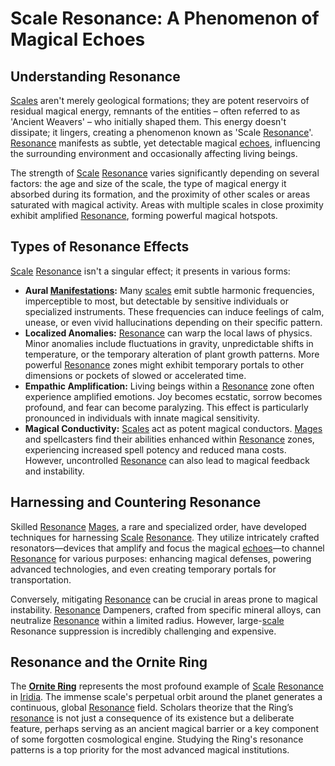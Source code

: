 # Scale Resonance: A Phenomenon of Magical Echoes

## Understanding Resonance

[Scales](/geography/landmark/scale.md) aren't merely geological formations; they are potent reservoirs of residual magical energy, remnants of the entities – often referred to as 'Ancient Weavers' – who initially shaped them. This energy doesn't dissipate; it lingers, creating a phenomenon known as 'Scale [Resonance](/raw/20250501/resonance/resonance.md)'. [Resonance](/raw/20250504/cataclysm/resonance.md) manifests as subtle, yet detectable magical [echoes](/raw/20250501/soul/echoes.md), influencing the surrounding environment and occasionally affecting living beings.

The strength of [Scale](/geography/landmark/scale.md) [Resonance](/raw/20250501/resonance/resonance.md) varies significantly depending on several factors: the age and size of the scale, the type of magical energy it absorbed during its formation, and the proximity of other scales or areas saturated with magical activity. Areas with multiple scales in close proximity exhibit amplified [Resonance](/raw/20250504/cataclysm/resonance.md), forming powerful magical hotspots.

## Types of Resonance Effects

[Scale](/geography/landmark/scale.md) [Resonance](/raw/20250501/resonance/resonance.md) isn't a singular effect; it presents in various forms:

*   **Aural [Manifestations](/structure/chronological/event/manifestation.md):**  Many [scales](/geography/landmark/scale.md) emit subtle harmonic frequencies, imperceptible to most, but detectable by sensitive individuals or specialized instruments. These frequencies can induce feelings of calm, unease, or even vivid hallucinations depending on their specific pattern.
*   **Localized Anomalies:** [Resonance](/raw/20250501/resonance/resonance.md) can warp the local laws of physics. Minor anomalies include fluctuations in gravity, unpredictable shifts in temperature, or the temporary alteration of plant growth patterns. More powerful [Resonance](/raw/20250504/cataclysm/resonance.md) zones might exhibit temporary portals to other dimensions or pockets of slowed or accelerated time.
*   **Empathic Amplification:** Living beings within a [Resonance](/raw/20250501/resonance/resonance.md) zone often experience amplified emotions. Joy becomes ecstatic, sorrow becomes profound, and fear can become paralyzing. This effect is particularly pronounced in individuals with innate magical sensitivity.
*   **Magical Conductivity:**  [Scales](/geography/landmark/scale.md) act as potent magical conductors. [Mages](/raw/20250504/mage/mages.md) and spellcasters find their abilities enhanced within [Resonance](/raw/20250501/resonance/resonance.md) zones, experiencing increased spell potency and reduced mana costs. However, uncontrolled [Resonance](/raw/20250504/cataclysm/resonance.md) can also lead to magical feedback and instability.

## Harnessing and Countering Resonance

Skilled [Resonance](/raw/20250501/resonance/resonance.md) [Mages](/raw/20250504/mage/mages.md), a rare and specialized order, have developed techniques for harnessing [Scale](/geography/landmark/scale.md) [Resonance](/raw/20250504/cataclysm/resonance.md). They utilize intricately crafted resonators—devices that amplify and focus the magical [echoes](/raw/20250501/soul/echoes.md)—to channel [Resonance](/structure/mechanic/resonance.md) for various purposes: enhancing magical defenses, powering advanced technologies, and even creating temporary portals for transportation. 

Conversely, mitigating [Resonance](/raw/20250501/resonance/resonance.md) can be crucial in areas prone to magical instability. [Resonance](/raw/20250504/cataclysm/resonance.md) Dampeners, crafted from specific mineral alloys, can neutralize [Resonance](/structure/mechanic/resonance.md) within a limited radius. However, large-[scale](/geography/landmark/scale.md) Resonance suppression is incredibly challenging and expensive.

## Resonance and the Ornite Ring

The **[Ornite Ring](/geography/scale/ornite-ring.md)** represents the most profound example of [Scale](/geography/landmark/scale.md) [Resonance](/raw/20250501/resonance/resonance.md) in [Iridia](/geography/world/iridia.md). The immense scale's perpetual orbit around the planet generates a continuous, global [Resonance](/raw/20250504/cataclysm/resonance.md) field.  Scholars theorize that the Ring’s [resonance](/structure/mechanic/resonance.md) is not just a consequence of its existence but a deliberate feature, perhaps serving as an ancient magical barrier or a key component of some forgotten cosmological engine. Studying the Ring's resonance patterns is a top priority for the most advanced magical institutions.
